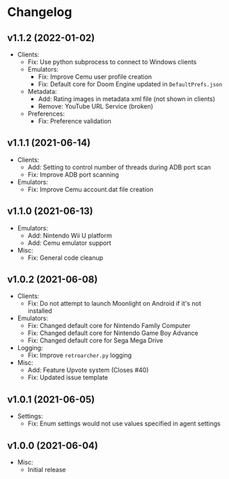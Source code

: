 # Changelog

## v1.1.2 (2022-01-02)

* Clients:
  * Fix: Use python subprocess to connect to Windows clients 
  * Emulators:
    * Fix: Improve Cemu user profile creation
    * Fix: Default core for Doom Engine updated in `DefaultPrefs.json`
  * Metadata:
    * Add: Rating images in metadata xml file (not shown in clients) 
    * Remove: YouTube URL Service (broken)
  * Preferences:
    * Fix: Preference validation

## v1.1.1 (2021-06-14)

* Clients:
  * Add: Setting to control number of threads during ADB port scan 
  * Fix: Improve ADB port scanning 
* Emulators:
  * Fix: Improve Cemu account.dat file creation

## v1.1.0 (2021-06-13)

* Emulators:
  * Add: Nintendo Wii U platform
  * Add: Cemu emulator support
* Misc:
  * Fix: General code cleanup

## v1.0.2 (2021-06-08)

* Clients:
  * Fix: Do not attempt to launch Moonlight on Android if it's not installed 
* Emulators:
  * Fix: Changed default core for Nintendo Family Computer 
  * Fix: Changed default core for Nintendo Game Boy Advance
  * Fix: Changed default core for Sega Mega Drive
* Logging:
  * Fix: Improve `retroarcher.py` logging 
* Misc:
  * Add: Feature Upvote system (Closes #40)
  * Fix: Updated issue template

## v1.0.1 (2021-06-05)

* Settings:
  * Fix: Enum settings would not use values specified in agent settings

## v1.0.0 (2021-06-04)

* Misc:
  * Initial release
